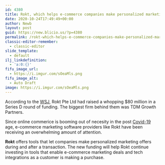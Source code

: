 ```yaml
---
id: 4380
title: Rokt, which helps e-commerce companies make personalized marketing offers during and after transactions, raises $80M Series D
date: 2020-10-24T17:49:49+00:00
author: Newb
layout: post
guid: https://new.blicio.us/?p=4380
permalink: /rokt-which-helps-e-commerce-companies-make-personalized-marketing-offers-during-and-after-transactions-raises-80m-series-d/
classic-editor-remember:
  - classic-editor
slide_template:
  - default
ilj_linkdefinition:
  - 'a:0:{}'
fifu_image_url:
  - https://i.imgur.com/sOeaMls.png
fifu_image_alt:
  - Auto Draft
image: https://i.imgur.com/sOeaMls.png
---
```

According to the [WSJ](https://www.wsj.com/articles/e-commerce-marketing-tech-firm-rokt-raises-80-million-11603314950?mod=djemalertNEWS), Rokt Pte Ltd had raised a whopping $80 million in a Series D round of funding. The biggest firm behind them was TDM Growth Partners.

Since online commerice is booming out of necesity in the post [Covid-19](https://new.blicio.us/low-cost-online-business-ideas-for-the-post-covid-19-world/) age, e-commerce marketing software providers like Rokt have been receiving an overwhelming amount of attention.

**Rokt** offers tools that let companies make personalized marketing offers during and after a transaction. The new funding will help Rokt continue investing in tools that enable e-commerce marketing deals and tech integrations as a customer is making a purchase.